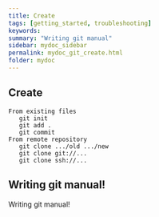```yaml
---
title: Create
tags: [getting_started, troubleshooting]
keywords:
summary: "Writing git manual"
sidebar: mydoc_sidebar
permalink: mydoc_git_create.html
folder: mydoc
---
```


## Create
```
From existing files
   git init
   git add .
   git commit
From remote repository
   git clone .../old .../new
   git clone git://...
   git clone ssh://...
```
## Writing git manual! 
Writing git manual! 

